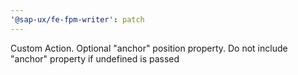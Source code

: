 ```yaml
---
'@sap-ux/fe-fpm-writer': patch
---
```


Custom Action. Optional "anchor" position property. Do not include "anchor" property if undefined is passed
